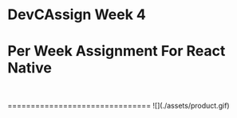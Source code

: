 # DevCAssign Week 4
Per Week Assignment For React Native
=====================================
<p align='center'>
  <image source='./assets/product.gif' />
</p>
===============================
![](./assets/product.gif)
